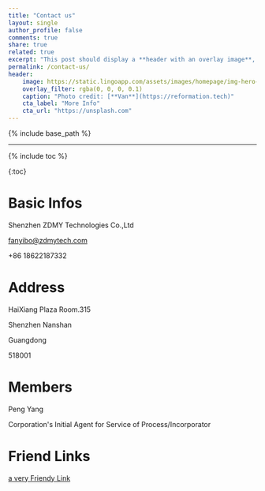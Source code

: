 ```yaml
---
title: "Contact us"
layout: single
author_profile: false
comments: true
share: true
related: true
excerpt: "This post should display a **header with an overlay image**, if the theme supports it."
permalink: /contact-us/
header:
    image: https://static.lingoapp.com/assets/images/homepage/img-hero-lingo-visual-asset-manager%402x%40v5.png
    overlay_filter: rgba(0, 0, 0, 0.1)
    caption: "Photo credit: [**Van**](https://reformation.tech)"
    cta_label: "More Info"
    cta_url: "https://unsplash.com"
---
```


{% include base_path %}

-------------

{% include toc %}

{:toc}



# Basic Infos

Shenzhen ZDMY Technologies Co.,Ltd

fanyibo@zdmytech.com

+86 18622187332


# Address

HaiXiang Plaza Room.315

Shenzhen Nanshan

Guangdong

518001


# Members

Peng Yang

Corporation's Initial Agent for Service of Process/Incorporator


# Friend Links

[ a very Friendy Link](apple.com)

